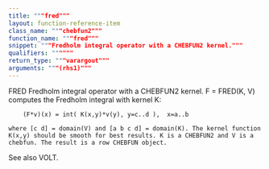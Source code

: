```yaml
---
title: """fred"""
layout: function-reference-item
class_name: """chebfun2"""
function_name: """fred"""
snippet: """Fredholm integral operator with a CHEBFUN2 kernel."""
qualifiers: """"""
return_type: """varargout"""
arguments: """(rhs1)"""
---
```


 FRED   Fredholm integral operator with a CHEBFUN2 kernel.
    F = FRED(K, V) computes the Fredholm integral with kernel K:
 
        (F*v)(x) = int( K(x,y)*v(y), y=c..d ),  x=a..b
 
    where [c d] = domain(V) and [a b c d] = domain(K). The kernel function
    K(x,y) should be smooth for best results. K is a CHEBFUN2 and V is a
    chebfun. The result is a row CHEBFUN object.
 
  See also VOLT.
